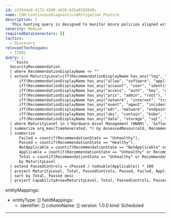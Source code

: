 ```yaml
---
id: e15944a8-4172-4208-a928-631e01920d9c
name: CDM_ContinuousDiagnostics&Mitigation_Posture
description: |
  'This hunting query is designed to monitor Azure policies aligned with the Continuous Diagnostics & Mitigation (CDM) Program. It provides a policy check assessment of current CDM policy status across capability areas.'
severity: Medium
requiredDataConnectors: []
tactics:
  - Discovery
relevantTechniques:
  - T1082
query: |-
  ```kusto
  SecurityRecommendation
  | where RecommendationDisplayName <> ""
  | extend MaturityLevel=iff(RecommendationDisplayName has_any("log", "defender", "asset", "arc"), "Hardware Asset Management (HWAM)",
      iff(RecommendationDisplayName has_any("allow", "software", "application"), "Software Asset Management (SWAM)",
      iff(RecommendationDisplayName has_any("account", "user", "identity", "trust"), "User Trust (TRUST)",
      iff(RecommendationDisplayName has_any("access", "auth", "key", "cert", "token"), "Credentials & Authenticators (CRED)",
      iff(RecommendationDisplayName has_any("priv", "admin", "root"), "Privileges (PRIV)",
      iff(RecommendationDisplayName has_any("network", "internet", "traffic", "firewall", "intrusion", "bound", "tls", "gateway", "subnet", "web", "url", "proxy", "just", "port", "JIT", "http"), "Boundary Protection (BOUND)",
      iff(RecommendationDisplayName has_any("event", "agent", "incident", "back", "privacy", "audit", "collect"), "Manage Events (MNGEVT)",
      iff(RecommendationDisplayName has_any("edr", "malware", "endpoint protection", "detect", "respon"), "Endpoint Detection & Response (EDR)",
      iff(RecommendationDisplayName has_any("aks", "contain", "kube", "supply"), "Design & Build in Security (DBS)",
      iff(RecommendationDisplayName has_any("data", "storage", "sql", "cmk", "key"), "Data Protection Management (DPM)", "Other"))))))))))
  | where MaturityLevel in ('Hardware Asset Management (HWAM)', 'Software Asset Management (SWAM)', 'User Trust (TRUST)', 'Credentials & Authenticators (CRED)', 'Privileges (PRIV)', 'Boundary Protection (BOUND)', 'Manage Events (MNGEVT)', 'Endpoint Detection & Response (EDR)', 'Design & Build in Security (DBS)', 'Data Protection Management (DPM)')
  | summarize arg_max(TimeGenerated, *) by AssessedResourceId, RecommendationDisplayName
  | summarize
      Failed = countif(RecommendationState == "Unhealthy"),
      Passed = countif(RecommendationState == "Healthy"),
      NotApplicable = countif(RecommendationState == "NotApplicable" or RecommendationState == "Removed"),
      Applicable = countif(RecommendationState == "Unhealthy" or RecommendationState == "Healthy"),
      Total = countif(RecommendationState == "Unhealthy" or RecommendationState == "Healthy" or RecommendationState == "NotApplicable" or RecommendationState == "Removed")
      by MaturityLevel
  | extend PassedControls = (Passed / todouble(Applicable)) * 100
  | project MaturityLevel, Total, PassedControls, Passed, Failed, Applicable, NotApplicable
  | sort by Total, Passed desc
  | project CapabilityArea=MaturityLevel, Total, PassedControls, Passed, Failed, LastObserved=now()
  ```
entityMappings:
  - entityType: []
    fieldMappings:
      - identifier: []
        columnName: []
version: 1.0.0
kind: Scheduled
---
```


